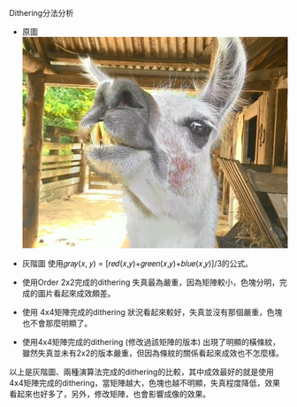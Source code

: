 Dithering分法分析

* 原圖
![uncghanged](https://github.com/tagakisuzu/MMS2017FALL/blob/master/ConsoleApplication1/ConsoleApplication1/001.jpg)

* 灰階圖
使用𝑔𝑟𝑎𝑦(𝑥, 𝑦) = [𝑟𝑒𝑑(𝑥,𝑦)+𝑔𝑟𝑒𝑒𝑛(𝑥,𝑦)+𝑏𝑙𝑢𝑒(𝑥,𝑦)]/3的公式。 

* 使用Order 2x2完成的dithering
失真最為嚴重，因為矩陣較小，色塊分明，完成的圖片看起來成效頗差。
 
* 使用 4x4矩陣完成的dithering
狀況看起來較好，失真並沒有那個嚴重，色塊也不會那麼明顯了。
 
* 使用4x4矩陣完成的dithering (修改過該矩陣的版本)
出現了明顯的橫條紋，雖然失真並未有2x2的版本嚴重，但因為條紋的關係看起來成效也不怎麼樣。
 

以上是灰階圖、兩種演算法完成的dithering的比較，其中成效最好的就是使用4x4矩陣完成的dithering，當矩陣越大，色塊也越不明顯，失真程度降低，效果看起來也好多了，另外，修改矩陣，也會影響成像的效果。
